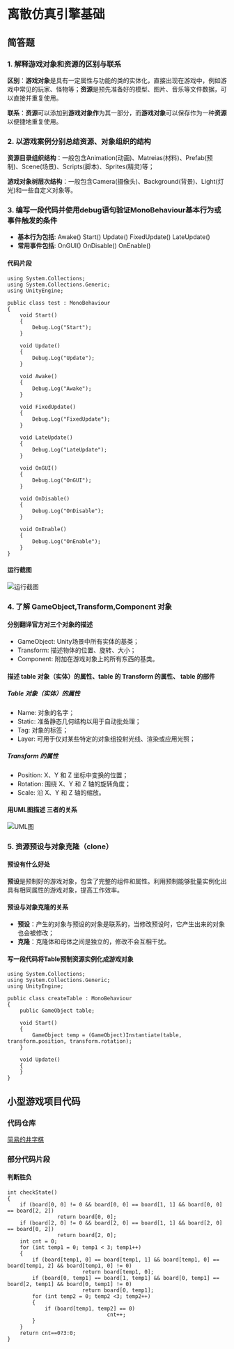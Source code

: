 # 离散仿真引擎基础

## 简答题

### 1. 解释游戏对象和资源的区别与联系

**区别**：**游戏对象**是具有一定属性与功能的类的实体化，直接出现在游戏中，例如游戏中常见的玩家、怪物等；**资源**是预先准备好的模型、图片、音乐等文件数据，可以直接并重复使用。
  
**联系**：**资源**可以添加到**游戏对象作**为其一部分，而**游戏对象**可以保存作为一种**资源**以便捷地重复使用。

### 2. 以游戏案例分别总结资源、对象组织的结构

**资源目录组织结构**：一般包含Animation(动画)、Matreias(材料)、Prefab(预制)、Scene(场景)、Scripts(脚本)、Sprites(精灵)等；

**游戏对象树层次结构**：一般包含Camera(摄像头)、Background(背景)、Light(灯光)和一些自定义对象等。

### 3. 编写一段代码并使用debug语句验证MonoBehaviour基本行为或事件触发的条件

- **基本行为包括**: Awake() Start() Update() FixedUpdate() LateUpdate()
- **常用事件包括**: OnGUI() OnDisable() OnEnable()

#### 代码片段
```Csharp
using System.Collections;
using System.Collections.Generic;
using UnityEngine;

public class test : MonoBehaviour
{
    void Start()
    {
        Debug.Log("Start");
    }

    void Update()
    {
        Debug.Log("Update");
    }

    void Awake()
    {
        Debug.Log("Awake");
    }

    void FixedUpdate()
    {
        Debug.Log("FixedUpdate");
    }

    void LateUpdate()
    {
        Debug.Log("LateUpdate");
    }

    void OnGUI()
    {
        Debug.Log("OnGUI");
    }

    void OnDisable()
    {
        Debug.Log("OnDisable");
    }

    void OnEnable()
    {
        Debug.Log("OnEnable");
    }
}
```
#### 运行截图
![运行截图](/hw2/src/2.png "运行截图")

### 4. 了解 GameObject,Transform,Component 对象

#### 分别翻译官方对三个对象的描述

- GameObject: Unity场景中所有实体的基类；
- Transform: 描述物体的位置、旋转、大小；
- Component: 附加在游戏对象上的所有东西的基类。

#### 描述 table 对象（实体）的属性、table 的 Transform 的属性、 table 的部件

##### Table 对象（实体）的属性
- Name: 对象的名字；
- Static: 准备静态几何结构以用于自动批处理；
- Tag: 对象的标签；
- Layer: 可用于仅对某些特定的对象组投射光线、渲染或应用光照；

##### Transform 的属性
- Position: X、Y 和 Z 坐标中变换的位置；
- Rotation: 围绕 X、Y 和 Z 轴的旋转角度；
- Scale: 沿 X、Y 和 Z 轴的缩放。

#### 用UML图描述 三者的关系
![UML图](/hw2/src/1.png "UML图")

### 5. 资源预设与对象克隆（clone）

#### 预设有什么好处

**预设**是预制好的游戏对象，包含了完整的组件和属性。利用预制能够批量实例化出具有相同属性的游戏对象，提高工作效率。

#### 预设与对象克隆的关系

- **预设**：产生的对象与预设的对象是联系的，当修改预设时，它产生出来的对象也会被修改；
- **克隆**：克隆体和母体之间是独立的，修改不会互相干扰。

#### 写一段代码将Table预制资源实例化成游戏对象

```Csharp
using System.Collections;
using System.Collections.Generic;
using UnityEngine;

public class createTable : MonoBehaviour
{
    public GameObject table;

    void Start()
    {
        GameObject temp = (GameObject)Instantiate(table, transform.position, transform.rotation);
    }

    void Update()
    {
    }
}
```

## 小型游戏项目代码

### 代码仓库

[简易的井字棋](/hw2/TTT/)

### 部分代码片段

#### 判断胜负
```Csharp
int checkState() 
{
    if (board[0, 0] != 0 && board[0, 0] == board[1, 1] && board[0, 0] == board[2, 2])
                return board[0, 0];
    if (board[2, 0] != 0 && board[2, 0] == board[1, 1] && board[2, 0] == board[0, 2])
                return board[2, 0];
    int cnt = 0;
    for (int temp1 = 0; temp1 < 3; temp1++) 
    {
        if (board[temp1, 0] == board[temp1, 1] && board[temp1, 0] == board[temp1, 2] && board[temp1, 0] != 0)
                        return board[temp1, 0];
        if (board[0, temp1] == board[1, temp1] && board[0, temp1] == board[2, temp1] && board[0, temp1] != 0)
                        return board[0, temp1];
        for (int temp2 = 0; temp2 <3; temp2++) 
        {
            if (board[temp1, temp2] == 0)
                                cnt++;
        }
    }
    return cnt==0?3:0;
}
```